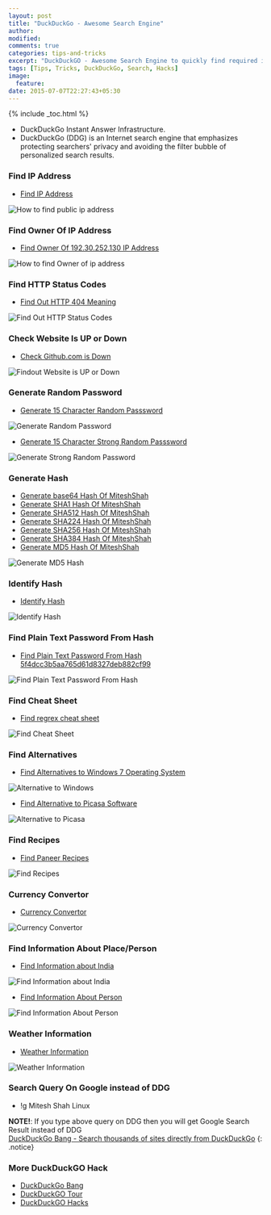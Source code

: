 ```yaml
---
layout: post
title: "DuckDuckGo - Awesome Search Engine"
author:
modified:
comments: true
categories: tips-and-tricks
excerpt: "DuckDuckGO - Awesome Search Engine to quickly find required information."
tags: [Tips, Tricks, DuckDuckGo, Search, Hacks]
image:
  feature:
date: 2015-07-07T22:27:43+05:30
---
```


{% include _toc.html %}

* DuckDuckGo Instant Answer Infrastructure.
* DuckDuckGo (DDG) is an Internet search engine that emphasizes protecting searchers' privacy and avoiding the filter bubble of personalized search results.

### Find IP Address

* <a href="https://duckduckgo.com/?q=ip&ia=answer">Find IP Address</a>
<img alt="How to find public ip address" src="https://cloud.githubusercontent.com/assets/1223371/8552440/b0a8369c-24fa-11e5-8dc0-921a28cb3886.png">

### Find Owner Of IP Address

* <a href="https://duckduckgo.com/?q=192.30.252.130&ia=answer">Find Owner Of 192.30.252.130 IP Address</a>
<img alt="How to find Owner of ip address" src="https://cloud.githubusercontent.com/assets/1223371/8552512/340a79dc-24fb-11e5-8806-6289edf3c617.png">

### Find HTTP Status Codes

* <a href="https://duckduckgo.com/?q=http+404&ia=about&iax=1">Find Out HTTP 404 Meaning</a>
<img alt="Find Out HTTP Status Codes" src="https://cloud.githubusercontent.com/assets/1223371/8552557/7f8a44a0-24fb-11e5-9e93-adaddfc36af7.png">

### Check Website Is UP or Down

* <a href="https://duckduckgo.com/?q=is+github.com+down&ia=answer">Check Github.com is Down</a>
<img alt="Findout Website is UP or Down" src="https://cloud.githubusercontent.com/assets/1223371/8552632/efee62c6-24fb-11e5-936e-5419ef206a3d.png">

### Generate Random Password

* <a href="https://duckduckgo.com/?q=password+15&ia=answer">Generate 15 Character Random Passsword</a>
<img alt="Generate Random Password" src="https://cloud.githubusercontent.com/assets/1223371/8552712/7b5787e8-24fc-11e5-8078-69c0b0556533.png">

* <a href="https://duckduckgo.com/?q=password+15+strong&ia=answer">Generate 15 Character Strong Random Passsword</a>
<img alt="Generate Strong Random Password" src="https://cloud.githubusercontent.com/assets/1223371/8552753/bb3b9854-24fc-11e5-8524-555b112af708.png">

### Generate Hash

* <a href="https://duckduckgo.com/?q=base64+MiteshShah&ia=answer"> Generate base64 Hash Of MiteshShah</a>
* <a href="https://duckduckgo.com/?q=sha+MiteshShah&ia=answer"> Generate SHA1 Hash Of MiteshShah</a>
* <a href="https://duckduckgo.com/?q=sha512+MiteshShah&ia=answer"> Generate SHA512 Hash Of MiteshShah</a>
* <a href="https://duckduckgo.com/?q=sha224+MiteshShah&ia=answer"> Generate SHA224 Hash Of MiteshShah</a>
* <a href="https://duckduckgo.com/?q=sha256+MiteshShah&ia=answer"> Generate SHA256 Hash Of MiteshShah</a>
* <a href="https://duckduckgo.com/?q=sha384+MiteshShah&ia=answer"> Generate SHA384 Hash Of MiteshShah</a>
* <a href="https://duckduckgo.com/?q=md5+MiteshShah&ia=answer">Generate MD5 Hash Of MiteshShah</a>
<img alt="Generate MD5 Hash" src="https://cloud.githubusercontent.com/assets/1223371/8552823/1f35da86-24fd-11e5-8980-f746d906d77e.png">

### Identify Hash

* <a href="https://duckduckgo.com/?q=hash+3a4c26d8461647dfd555c062fa2dc114&ia=answer">Identify Hash</a><br>
<img alt="Identify Hash" src="https://cloud.githubusercontent.com/assets/1223371/8552989/e92eac50-24fd-11e5-986d-453d9e82463b.png">

### Find Plain Text Password From Hash

* <a href="https://duckduckgo.com/?q=leakdb+5f4dcc3b5aa765d61d8327deb882cf99&ia=leaks">Find Plain Text Password From Hash 5f4dcc3b5aa765d61d8327deb882cf99</a>
<img alt="Find Plain Text Password From Hash" src="https://cloud.githubusercontent.com/assets/1223371/8553090/a6db91d2-24fe-11e5-9a38-4c34998cb9d4.png">

### Find Cheat Sheet

* <a href="https://duckduckgo.com/?q=regex+cheat+sheet&ia=cheatsheet">Find regrex cheat sheet</a>
<img alt="Find Cheat Sheet" src="https://cloud.githubusercontent.com/assets/1223371/8553338/5f0f4018-2500-11e5-9c84-4fd6529f48d3.png">

### Find Alternatives

* <a href="https://duckduckgo.com/?q=alternative+to+windows+7&ia=software">Find Alternatives to Windows 7 Operating System</a>
<img src="https://cloud.githubusercontent.com/assets/1223371/8551989/bcf8bab4-24f7-11e5-93eb-2376c150844e.png" alt="Alternative to Windows">

* <a href="https://duckduckgo.com/?q=alternative+to+picasa&ia=software">Find Alternative to Picasa Software</a>
<img src="https://cloud.githubusercontent.com/assets/1223371/8552144/dc029aa0-24f8-11e5-8adf-52e30dd9cdf3.png" alt="Alternative to Picasa">

### Find Recipes

* <a href="https://duckduckgo.com/?q=paneer+recipes&ia=recipes">Find Paneer Recipes</a>
<img alt="Find Recipes" src="https://cloud.githubusercontent.com/assets/1223371/8552254/94ddf1d2-24f9-11e5-92f7-80ecc7875324.png">

### Currency Convertor

* <a href="https://duckduckgo.com/?q=%241+in+inr&ia=currency">Currency Convertor</a>
<img alt="Currency Convertor" src="https://cloud.githubusercontent.com/assets/1223371/8570617/5001837a-259f-11e5-8db7-5564ae4dcb41.png">

### Find Information About Place/Person

* <a href="https://duckduckgo.com/?q=India&ia=about&iax=1">Find Information about India</a>
<img alt="Find Information about India" src="https://cloud.githubusercontent.com/assets/1223371/8553151/19da4386-24ff-11e5-8881-36ee7a2d7e22.png">

* <a href="https://duckduckgo.com/?q=APJ+Abdul+Kalam&ia=about&iax=1">Find Information About Person</a>
<img alt="Find Information About Person" src="https://cloud.githubusercontent.com/assets/1223371/8553208/759333e0-24ff-11e5-9cf1-87d703a87671.png">

### Weather Information

* <a href="https://duckduckgo.com/?q=weather&ia=weather">Weather Information</a>
<img alt="Weather Information" src="https://cloud.githubusercontent.com/assets/1223371/8553272/ec37583c-24ff-11e5-8f76-dc548b52fa97.png">

### Search Query On Google instead of DDG

* !g Mitesh Shah Linux

**NOTE!**: If you type above query on DDG then you will get Google Search Result instead of DDG<br>
<a href="https://duckduckgo.com/bang">DuckDuckGo Bang - Search thousands of sites directly from DuckDuckGo</a>
{: .notice}


### More DuckDuckGO Hack

* <a href="https://duckduckgo.com/bang">DuckDuckGo Bang</a>
* <a href="https://duckduckgo.com/tour">DuckDuckGO Tour</a>
* <a href="http://duckduckhack.com/">DuckDuckGO Hacks</a>
